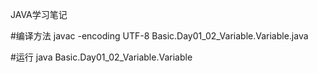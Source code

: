 JAVA学习笔记

#编译方法
javac -encoding UTF-8 Basic.Day01_02_Variable.Variable.java

#运行
java Basic.Day01_02_Variable.Variable
